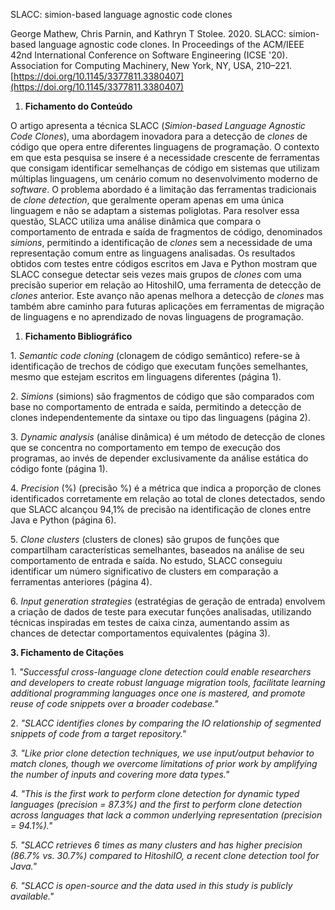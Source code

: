 SLACC: simion-based language agnostic code clones

George Mathew, Chris Parnin, and Kathryn T Stolee. 2020\. SLACC: simion-based language agnostic code clones. In Proceedings of the ACM/IEEE 42nd International Conference on Software Engineering (ICSE '20). Association for Computing Machinery, New York, NY, USA, 210–221. [https://doi.org/10.1145/3377811.3380407](https://doi.org/10.1145/3377811.3380407) 

1. **Fichamento do Conteúdo**

O artigo apresenta a técnica SLACC (*Simion-based Language Agnostic Code Clones*), uma abordagem inovadora para a detecção de *clones* de código que opera entre diferentes linguagens de programação. O contexto em que esta pesquisa se insere é a necessidade crescente de ferramentas que consigam identificar semelhanças de código em sistemas que utilizam múltiplas linguagens, um cenário comum no desenvolvimento moderno de *software*. O problema abordado é a limitação das ferramentas tradicionais de *clone detection*, que geralmente operam apenas em uma única linguagem e não se adaptam a sistemas poliglotas. Para resolver essa questão, SLACC utiliza uma análise dinâmica que compara o comportamento de entrada e saída de fragmentos de código, denominados *simions*, permitindo a identificação de *clones* sem a necessidade de uma representação comum entre as linguagens analisadas. Os resultados obtidos com testes entre códigos escritos em Java e Python mostram que SLACC consegue detectar seis vezes mais grupos de *clones* com uma precisão superior em relação ao HitoshiIO, uma ferramenta de detecção de *clones* anterior. Este avanço não apenas melhora a detecção de *clones* mas também abre caminho para futuras aplicações em ferramentas de migração de linguagens e no aprendizado de novas linguagens de programação.

1. **Fichamento Bibliográfico**

1\. *Semantic code cloning* (clonagem de código semântico) refere-se à identificação de trechos de código que executam funções semelhantes, mesmo que estejam escritos em linguagens diferentes (página 1).

2\. *Simions* (simions) são fragmentos de código que são comparados com base no comportamento de entrada e saída, permitindo a detecção de clones independentemente da sintaxe ou tipo das linguagens (página 2).

3\. *Dynamic analysis* (análise dinâmica) é um método de detecção de clones que se concentra no comportamento em tempo de execução dos programas, ao invés de depender exclusivamente da análise estática do código fonte (página 1).

4\. *Precision* (%) (precisão %) é a métrica que indica a proporção de clones identificados corretamente em relação ao total de clones detectados, sendo que SLACC alcançou 94,1% de precisão na identificação de clones entre Java e Python (página 6).

5\. *Clone clusters* (clusters de clones) são grupos de funções que compartilham características semelhantes, baseados na análise de seu comportamento de entrada e saída. No estudo, SLACC conseguiu identificar um número significativo de clusters em comparação a ferramentas anteriores (página 4).

6\. *Input generation strategies* (estratégias de geração de entrada) envolvem a criação de dados de teste para executar funções analisadas, utilizando técnicas inspiradas em testes de caixa cinza, aumentando assim as chances de detectar comportamentos equivalentes (página 3).

**3\. Fichamento de Citações**

1\. *"Successful cross-language clone detection could enable researchers and developers to create robust language migration tools, facilitate learning additional programming languages once one is mastered, and promote reuse of code snippets over a broader codebase."*

2\. *"SLACC identifies clones by comparing the IO relationship of segmented snippets of code from a target repository."*

*3\. "Like prior clone detection techniques, we use input/output behavior to match clones, though we overcome limitations of prior work by amplifying the number of inputs and covering more data types."*

*4\. "This is the first work to perform clone detection for dynamic typed languages (precision \= 87.3%) and the first to perform clone detection across languages that lack a common underlying representation (precision \= 94.1%)."*

*5\. "SLACC retrieves 6 times as many clusters and has higher precision (86.7% vs. 30.7%) compared to HitoshiIO, a recent clone detection tool for Java."*

*6\. "SLACC is open-source and the data used in this study is publicly available."*